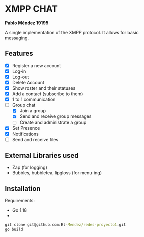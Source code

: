# XMPP CHAT
**Pablo Méndez 19195**

A single implementation of the XMPP protocol. It allows for basic messaging.

## Features
- [x] Register a new account
- [x] Log-in
- [x] Log-out
- [x] Delete Account
- [x] Show roster and their statuses
- [x] Add a contact (subscribe to them)
- [x] 1 to 1 communication
- [ ] Group chat
    - [x] Join a group
    - [x] Send and receive group messages
    - [ ] Create and administrate a group
- [x] Set Presence
- [x] Notifications
- [ ] Send and receive files

## External Libraries used
- Zap (for logging)
- Bubbles, bubbletea, lipgloss (for menu-ing)

## Installation
Requirements:
- Go 1.18
- 
```cmd
git clone git@github.com:El-Mendez/redes-proyecto1.git
go build
```